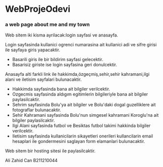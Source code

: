 # WebProjeOdevi
<h3>a web page about me and my town</h3>

<p>Web sitem iki kisma ayrilacak:login sayfasi ve anasayfa.</p>
<div>
<span>Login sayfasinda kullanici ogrenci numarasina ait kullanici adi ve sifre girisi ile sayfaya giris yapacaktir.</span><br>
  <ul>
    <li>Basarili giris ile bir bildirim sayfasi gelecektir.</li>
    <li>Basarisiz giriste ise login sayfasina geri donulcektir.</li>
  </ul>
</div>
<div>
<span>Anasayfa alti farkli link ile hakkimda,özgeçmiş,sehir,sehir kahramani,ilgi alani ve iletisim sayfalari bulunacaktir.</span><br>
  <ul>
    <li>Hakkimda sayfasinda bana ait bilgiler verilcektir.</li>
    <li>Ozgecmis sayfasinda aldıgım egitimlerin bilgileriyle bana ait bilgiler paylasilcaktir.</li>
    <li>Sehrim sayfasinda Bolu'ya ait bilgiler ve Bolu'daki dogal guzelliklere ait fotograflar bulunacaktir.</li>
    <li>Sehir Kahramani sayfasinda Bolu'nun simgesel kahramani Koroglu'na ait bilgiler paylasilcaktir.</li>
    <li>Ilgi Alani sayfasinda futbol ve Besiktas futbol takimi hakkinda bilgiler verilcektir.</li>
    <li>Iletisim sayfasinda kullanicilarin sikayetleri onerileri kullancilarin email hesaplari ile gondermesini saglayan form elamanlari bulunacaktir.</li>
  </ul>
</div>
<p>Web sitem bir hosting sitesi ile paylasilcaktir.</p>
<p>Ali Zahid Can B211210044</p>
